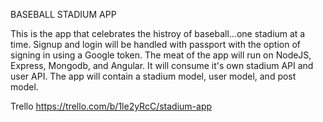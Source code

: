 BASEBALL STADIUM APP

This is the app that celebrates the histroy of baseball...one stadium 
at a time. Signup and login will be handled with passport with the option of signing 
in using a Google token. The meat of the app will run on NodeJS, Express, Mongodb, and Angular.
It will consume it's own stadium API and user API. The app will contain a stadium model, user model, and post model. 

Trello
https://trello.com/b/1le2yRcC/stadium-app 
